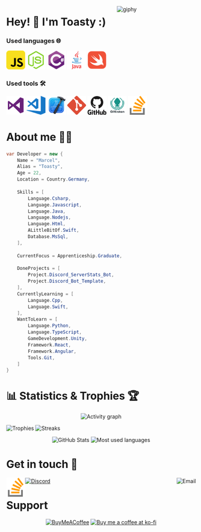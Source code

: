 [<img align='right' src="https://media.giphy.com/media/MdA16VIoXKKxNE8Stk/giphy.gif" width="210" alt="giphy">](https://t.me/voko_aleksey)

# Hey! 👋 I'm Toasty :) #

### Used languages 🌐
[<img src="/icons/javascript.png" alt="Javascript" height="50">](https://en.wikipedia.org/wiki/JavaScript)
[<img src="/icons/node-js.png" alt="Node.js" height="50">](https://nodejs.org/en/about/)
[<img src="/icons/csharp.png" alt="CSharp" height="50">](https://en.wikipedia.org/wiki/C_Sharp_(programming_language))
[<img src="/icons/java.png" alt="Swift" height="50">](https://en.wikipedia.org/wiki/Java_(programming_language))
[<img src="/icons/swift.png" alt="Java" height="50">](https://developer.apple.com/swift/)

### Used tools 🛠️

[<img src="/icons/visual-stuido.png" alt="Visual Studio" height="50">](https://visualstudio.microsoft.com/vs/)
[<img src="/icons/visual-studio-code.png" alt="Visual Studio Code" height="50">](https://code.visualstudio.com/)
[<img src="/icons/Xcode_icon.png" alt="Xcode" height="50">](https://developer.apple.com/xcode/)
[<img src="/icons/git.png" alt="Git" height="50">](https://git-scm.com/about)
[<img src="/icons/github.png" alt="GitHub" height="50">](https://github.com/)
[<img src="/icons/gitkraken.png" alt="GitKraken" height="50">](https://www.gitkraken.com/)
[<img src="/icons/stack-overflow.png" alt="StackOverflow" height="50">](https://stackoverflow.com/)

# About me 👨‍💻 #

```csharp
var Developer = new {
    Name = "Marcel",
    Alias = "Toasty",
    Age = 22,
    Location = Country.Germany,
    
    Skills = [
        Language.Csharp,
        Language.Javascript,
        Language.Java,
        Language.Nodejs,
        Language.Html,        
        ALittleBitOf.Swift,
        Database.MsSql,
    ],
    
    CurrentFocus = Apprenticeship.Graduate,
    
    DoneProjects = [
        Project.Discord_ServerStats_Bot,
        Project.Discord_Bot_Template,
    ],
    CurrentlyLearning = [
        Language.Cpp,
        Language.Swift,
    ],
    WantToLearn = [
        Language.Python,
        Language.TypeScript,
        GameDevelopment.Unity,
        Framework.React,
        Framework.Angular,
        Tools.Git,
    ]
}
```

# 📊 Statistics & Trophies 🏆 #

<p align="center">
  <img  src="https://activity-graph.herokuapp.com/graph?username=toasty65&theme=react-dark&hide_border=true&hide_title=false" alt="Activity graph">
</p>
<p align="left">
  <img  src="https://github-profile-trophy.vercel.app/?username=toasty65&theme=onestar&no-frame=true&margin-w=50&row=2&column=3" width="40%" alt="Trophies">
  <img src="http://github-readme-streak-stats.herokuapp.com?user=toasty65&theme=cobalt&hide_border=true&date_format=j%20M%5B%20Y%5D" width="50%" alt="Streaks">
</p>

<p align="center">
<img  src="https://github-readme-stats.vercel.app/api?username=Toasty65&show_icons=true&theme=tokyonight" alt="GitHub Stats">
<img  src="https://github-readme-stats.vercel.app/api/top-langs/?username=anuraghazra&layout=compact&theme=tokyonight" alt="Most used languages" height="195px;">
</p>

# Get in touch 💬 #
[<img src="/icons/stack-overflow.png" alt="StackOverflow Profile" height="50" align="left">](https://stackoverflow.com/users/13685706/toasty?tab=profile)
[<img src="https://discord.com/assets/3437c10597c1526c3dbd98c737c2bcae.svg" alt="Discord" height="50" >](https://discord.gg/d73MzMYgK6)
[<img src="https://img.icons8.com/external-kiranshastry-lineal-kiranshastry/64/000000/external-email-interface-kiranshastry-lineal-kiranshastry.png" alt="Email" height="50" align="right">](mailto:toasty65.dev@gmail.com)

# Support #
<p align="center">
<a href="https://www.buymeacoffee.com/asd"> <img src="https://cdn.buymeacoffee.com/buttons/v2/default-yellow.png" height="50" width="210" alt="BuyMeACoffee"></a>
<a href="https://ko-fi.com/L4L0ADBNS"><img src="https://cdn.ko-fi.com/cdn/kofi2.png?v=3" alt="Buy me a coffee at ko-fi" height="50" width="210"></a>
</p>
